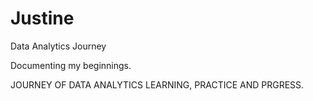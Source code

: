 # Justine

Data Analytics Journey

Documenting my beginnings.

JOURNEY OF DATA ANALYTICS LEARNING, PRACTICE AND PRGRESS.
